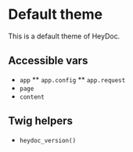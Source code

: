 # Default theme

This is a default theme of HeyDoc.


## Accessible vars

* `app`
** `app.config`
** `app.request`
* `page`
* `content`


## Twig helpers

* `heydoc_version()`
